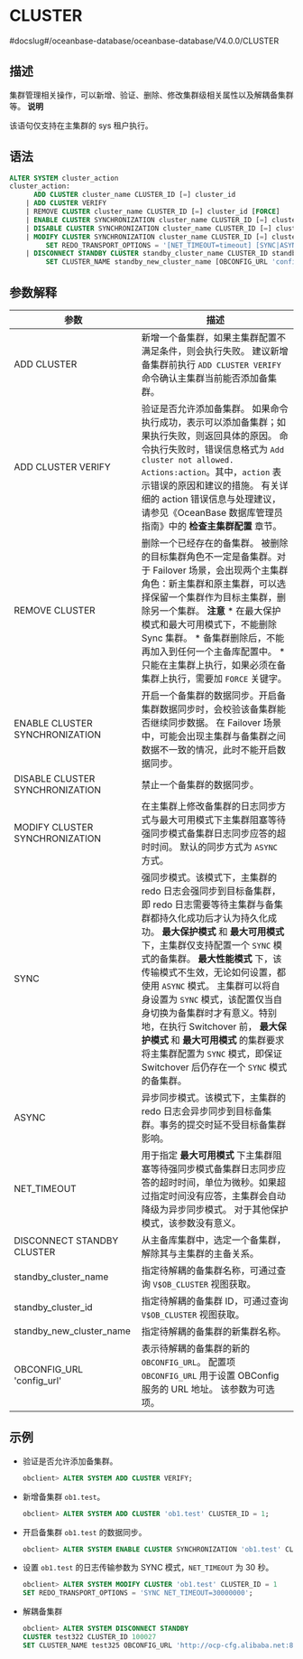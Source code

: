 CLUSTER 
============================
#docslug#/oceanbase-database/oceanbase-database/V4.0.0/CLUSTER


描述 
-----------------------

集群管理相关操作，可以新增、验证、删除、修改集群级相关属性以及解耦备集群等。
**说明**



该语句仅支持在主集群的 sys 租户执行。

语法 
-----------------------

```sql
ALTER SYSTEM cluster_action
cluster_action:
      ADD CLUSTER cluster_name CLUSTER_ID [=] cluster_id
    | ADD CLUSTER VERIFY
    | REMOVE CLUSTER cluster_name CLUSTER_ID [=] cluster_id [FORCE]
    | ENABLE CLUSTER SYNCHRONIZATION cluster_name CLUSTER_ID [=] cluster_id
    | DISABLE CLUSTER SYNCHRONIZATION cluster_name CLUSTER_ID [=] cluster_id
    | MODIFY CLUSTER SYNCHRONIZATION cluster_name CLUSTER_ID [=] cluster_id 
         SET REDO_TRANSPORT_OPTIONS = '[NET_TIMEOUT=timeout] [SYNC|ASYNC]'
    | DISCONNECT STANDBY CLUSTER standby_cluster_name CLUSTER_ID standby_cluster_id
         SET CLUSTER_NAME standby_new_cluster_name [OBCONFIG_URL 'config_url'];
```



参数解释 
-------------------------



|             **参数**              |                                                                                                                                                                                **描述**                                                                                                                                                                                 |
|---------------------------------|-----------------------------------------------------------------------------------------------------------------------------------------------------------------------------------------------------------------------------------------------------------------------------------------------------------------------------------------------------------------------|
| ADD CLUSTER                     | 新增一个备集群，如果主集群配置不满足条件，则会执行失败。 建议新增备集群前执行 `ADD CLUSTER VERIFY` 命令确认主集群当前能否添加备集群。                                                                                                                                                                                                                                                                        |
| ADD CLUSTER VERIFY              | 验证是否允许添加备集群。 如果命令执行成功，表示可以添加备集群；如果执行失败，则返回具体的原因。 命令执行失败时，错误信息格式为 `Add cluster not allowed. Actions:action`。其中，`action` 表示错误的原因和建议的措施。 有关详细的 action 错误信息与处理建议，请参见《OceanBase 数据库管理员指南》中的 **检查主集群配置** 章节。                                                                                                                                                                |
| REMOVE CLUSTER                  | 删除一个已经存在的备集群。 被删除的目标集群角色不一定是备集群。对于 Failover 场景，会出现两个主集群角色：新主集群和原主集群，可以选择保留一个集群作为目标主集群，删除另一个集群。 **注意**  * 在最大保护模式和最大可用模式下，不能删除 Sync 集群。   * 备集群删除后，不能再加入到任何一个主备库配置中。   * 只能在主集群上执行，如果必须在备集群上执行，需要加 `FORCE` 关键字。    |
| ENABLE CLUSTER SYNCHRONIZATION  | 开启一个备集群的数据同步。开启备集群数据同步时，会校验该备集群能否继续同步数据。 在 Failover 场景中，可能会出现主集群与备集群之间数据不一致的情况，此时不能开启数据同步。                                                                                                                                                                                                                                                                            |
| DISABLE CLUSTER SYNCHRONIZATION | 禁止一个备集群的数据同步。                                                                                                                                                                                                                                                                                                                                                         |
| MODIFY CLUSTER SYNCHRONIZATION  | 在主集群上修改备集群的日志同步方式与最大可用模式下主集群阻塞等待强同步模式备集群日志同步应答的超时时间。 默认的同步方式为 `ASYNC` 方式。                                                                                                                                                                                                                                                                             |
| SYNC                            | 强同步模式。该模式下，主集群的 redo 日志会强同步到目标备集群，即 redo 日志需要等待主集群与备集群都持久化成功后才认为持久化成功。 **最大保护模式** 和 **最大可用模式** 下，主集群仅支持配置一个 `SYNC` 模式的备集群。 **最大性能模式** 下，该传输模式不生效，无论如何设置，都使用 `ASYNC` 模式。 主集群可以将自身设置为 `SYNC` 模式，该配置仅当自身切换为备集群时才有意义。特别地，在执行 Switchover 前， **最大保护模式** 和 **最大可用模式** 的集群要求将主集群配置为 `SYNC` 模式，即保证 Switchover 后仍存在一个 `SYNC` 模式的备集群。            |
| ASYNC                           | 异步同步模式。该模式下，主集群的 redo 日志会异步同步到目标备集群。事务的提交时延不受目标备集群影响。                                                                                                                                                                                                                                                                                                                 |
| NET_TIMEOUT                     | 用于指定 **最大可用模式** 下主集群阻塞等待强同步模式备集群日志同步应答的超时时间，单位为微秒。如果超过指定时间没有应答，主集群会自动降级为异步同步模式。 对于其他保护模式，该参数没有意义。                                                                                                                                                                                                                                                     |
| DISCONNECT STANDBY CLUSTER      | 从主备库集群中，选定一个备集群，解除其与主集群的主备关系。                                                                                                                                                                                                                                                                                                                                         |
| standby_cluster_name            | 指定待解耦的备集群名称，可通过查询 `V$OB_CLUSTER` 视图获取。                                                                                                                                                                                                                                                                                                                                |
| standby_cluster_id              | 指定待解耦的备集群 ID，可通过查询 `V$OB_CLUSTER` 视图获取。                                                                                                                                                                                                                                                                                                                               |
| standby_new_cluster_name        | 指定待解耦的备集群的新集群名称。                                                                                                                                                                                                                                                                                                                                                      |
| OBCONFIG_URL 'config_url'       | 表示待解耦的备集群的新的 `OBCONFIG_URL`。 配置项 `OBCONFIG_URL` 用于设置 OBConfig 服务的 URL 地址。 该参数为可选项。                                                                                                                                                                                                                                                    |



示例 
-----------------------

* 验证是否允许添加备集群。

  ```sql
  obclient> ALTER SYSTEM ADD CLUSTER VERIFY;
  ```

  

* 新增备集群 `ob1.test`。

  ```sql
  obclient> ALTER SYSTEM ADD CLUSTER 'ob1.test' CLUSTER_ID = 1;
  ```

  

* 开启备集群 `ob1.test` 的数据同步。

  ```sql
  obclient> ALTER SYSTEM ENABLE CLUSTER SYNCHRONIZATION 'ob1.test' CLUSTER_ID = 1;
  ```

  

* 设置 `ob1.test` 的日志传输参数为 SYNC 模式，`NET_TIMEOUT` 为 30 秒。

  ```sql
  obclient> ALTER SYSTEM MODIFY CLUSTER 'ob1.test' CLUSTER_ID = 1
  SET REDO_TRANSPORT_OPTIONS = 'SYNC NET_TIMEOUT=30000000';
  ```

  




<!-- -->

* 解耦备集群

  ```sql
  obclient> ALTER SYSTEM DISCONNECT STANDBY 
  CLUSTER test322 CLUSTER_ID 100027 
  SET CLUSTER_NAME test325 OBCONFIG_URL 'http://ocp-cfg.alibaba.net:8080/services?User_ID=alibaba&UID=test&Action=ObRootServiceInfo&ObRegion=config_url_demo_cluster';
  ```

  



